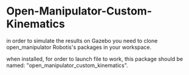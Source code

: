 # Open-Manipulator-Custom-Kinematics

in order to simulate the results on Gazebo you need to clone open_manipulator Robotis's packages in your workspace.

when installed, for order to launch file to work, this package should be named: "open_manipulator_custom_kinematics".

